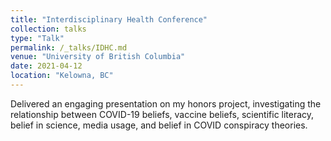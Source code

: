 ```yaml
---
title: "Interdisciplinary Health Conference"
collection: talks
type: "Talk"
permalink: /_talks/IDHC.md
venue: "University of British Columbia"
date: 2021-04-12
location: "Kelowna, BC"
---
```


 Delivered an engaging presentation on my honors project, investigating the relationship between COVID-19 beliefs, vaccine beliefs, 
 scientific literacy, belief in science, media usage, and belief in COVID conspiracy theories.

